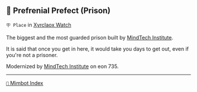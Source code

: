 ## 🚷 Prefrenial Prefect (Prison)

`🪧 Place` in [Xyrclaox Watch](<https://zeithalt.github.io/r/xyrclaox_watch.html>)

The biggest and the most guarded prison built by [MindTech Institute](<https://zeithalt.github.io/r/mindtech_institute.html>). 

It is said that once you get in here, it would take you days to get out, even if you're not a prisoner.

Modernized by [MindTech Institute](<https://zeithalt.github.io/r/mindtech_institute.html>) on eon 735.

<!---
keywords:  mt, xyrclaox watch, prison
aliases: 
-->
----------
[`📑` Mimbot Index](<https://zeithalt.github.io/r/#9850>)